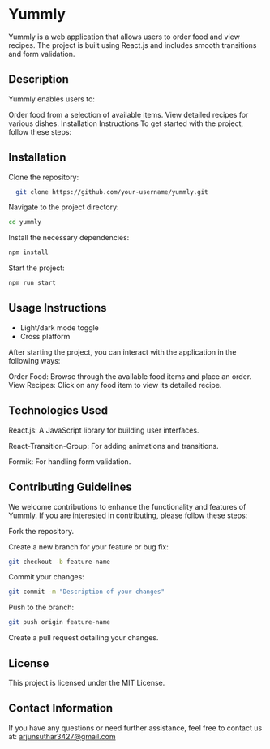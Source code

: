 
# Yummly

Yummly is a web application that allows users to order food and view recipes. The project is built using React.js and includes smooth transitions and form validation.


## Description

Yummly enables users to:

Order food from a selection of available items.
View detailed recipes for various dishes.
Installation Instructions
To get started with the project, follow these steps:


## Installation

Clone the repository:

```bash
  git clone https://github.com/your-username/yummly.git
```

Navigate to the project directory:

```bash
cd yummly
```

Install the necessary dependencies:

```bash
npm install
```

Start the project:

```bash
npm run start
```




## Usage Instructions

- Light/dark mode toggle
- Cross platform

After starting the project, you can interact with the application in the following ways:

Order Food: Browse through the available food items and place an order.
View Recipes: Click on any food item to view its detailed recipe.
## Technologies Used

React.js: A JavaScript library for building user interfaces.

React-Transition-Group: For adding animations and transitions.

Formik: For handling form validation.

## Contributing Guidelines

We welcome contributions to enhance the functionality and features of Yummly. If you are interested in contributing, please follow these steps:

Fork the repository.

Create a new branch for your feature or bug fix:
```bash
git checkout -b feature-name
```

Commit your changes:
```bash
git commit -m "Description of your changes"
```

Push to the branch:
```bash
git push origin feature-name
```

Create a pull request detailing your changes.


## License

This project is licensed under the MIT License.


## Contact Information

If you have any questions or need further assistance, feel free to contact us at: arjunsuthar3427@gmail.com

